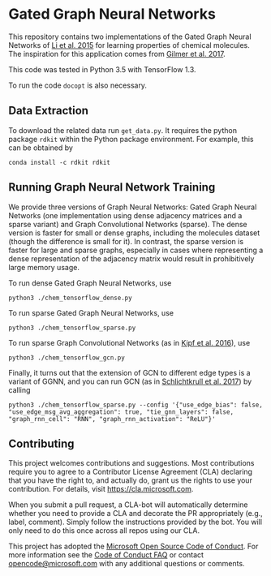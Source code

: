 # Gated Graph Neural Networks
This repository contains two implementations of the Gated Graph Neural Networks
of [Li et al. 2015](https://arxiv.org/abs/1511.05493) for learning properties of chemical molecules.
The inspiration for this application comes from [Gilmer et al. 2017](https://arxiv.org/abs/1704.01212).

This code was tested in Python 3.5 with TensorFlow 1.3.

To run the code `docopt` is also necessary.

## Data Extraction
To download the related data run `get_data.py`. It requires the python package `rdkit` within the Python package
environment. For example, this can be obtained by
```
conda install -c rdkit rdkit
```

## Running Graph Neural Network Training
We provide three versions of Graph Neural Networks: Gated Graph Neural Networks (one implementation using dense
adjacency matrices and a sparse variant) and Graph Convolutional Networks (sparse).
The dense version is faster for small or dense graphs, including the molecules dataset (though the difference is
small for it). In contrast, the sparse version is faster for large and sparse graphs, especially in cases where
representing a dense representation of the adjacency matrix would result in prohibitively large memory usage.

To run dense Gated Graph Neural Networks, use
```
python3 ./chem_tensorflow_dense.py
```

To run sparse Gated Graph Neural Networks, use
```
python3 ./chem_tensorflow_sparse.py
```

To run sparse Graph Convolutional Networks (as in [Kipf et al. 2016](https://arxiv.org/abs/1609.02907)), use
```
python3 ./chem_tensorflow_gcn.py
```

Finally, it turns out that the extension of GCN to different edge types is a variant of GGNN, and you can run
GCN (as in [Schlichtkrull et al. 2017](https://arxiv.org/abs/1703.06103)) by calling
```
python3 ./chem_tensorflow_sparse.py --config '{"use_edge_bias": false, "use_edge_msg_avg_aggregation": true, "tie_gnn_layers": false, "graph_rnn_cell": "RNN", "graph_rnn_activation": "ReLU"}'
```

## Contributing

This project welcomes contributions and suggestions.  Most contributions require you to agree to a
Contributor License Agreement (CLA) declaring that you have the right to, and actually do, grant us
the rights to use your contribution. For details, visit https://cla.microsoft.com.

When you submit a pull request, a CLA-bot will automatically determine whether you need to provide
a CLA and decorate the PR appropriately (e.g., label, comment). Simply follow the instructions
provided by the bot. You will only need to do this once across all repos using our CLA.

This project has adopted the [Microsoft Open Source Code of Conduct](https://opensource.microsoft.com/codeofconduct/).
For more information see the [Code of Conduct FAQ](https://opensource.microsoft.com/codeofconduct/faq/) or
contact [opencode@microsoft.com](mailto:opencode@microsoft.com) with any additional questions or comments.
